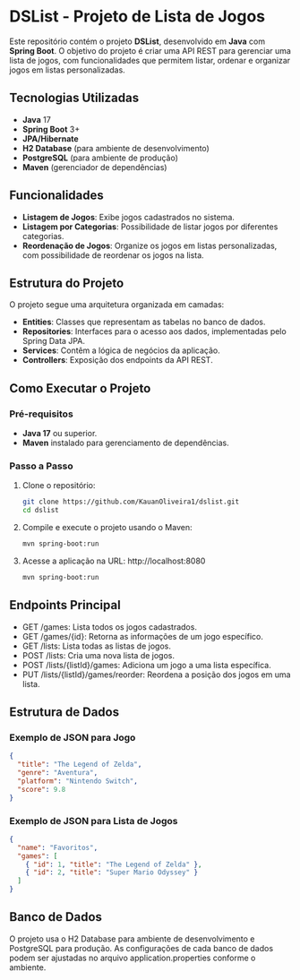 # DSList - Projeto de Lista de Jogos

Este repositório contém o projeto **DSList**, desenvolvido em **Java** com **Spring Boot**. O objetivo do projeto é criar uma API REST para gerenciar uma lista de jogos, com funcionalidades que permitem listar, ordenar e organizar jogos em listas personalizadas.

## Tecnologias Utilizadas

- **Java** 17
- **Spring Boot** 3+
- **JPA/Hibernate**
- **H2 Database** (para ambiente de desenvolvimento)
- **PostgreSQL** (para ambiente de produção)
- **Maven** (gerenciador de dependências)

## Funcionalidades

- **Listagem de Jogos**: Exibe jogos cadastrados no sistema.
- **Listagem por Categorias**: Possibilidade de listar jogos por diferentes categorias.
- **Reordenação de Jogos**: Organize os jogos em listas personalizadas, com possibilidade de reordenar os jogos na lista.
  
## Estrutura do Projeto

O projeto segue uma arquitetura organizada em camadas:

- **Entities**: Classes que representam as tabelas no banco de dados.
- **Repositories**: Interfaces para o acesso aos dados, implementadas pelo Spring Data JPA.
- **Services**: Contêm a lógica de negócios da aplicação.
- **Controllers**: Exposição dos endpoints da API REST.

## Como Executar o Projeto

### Pré-requisitos

- **Java 17** ou superior.
- **Maven** instalado para gerenciamento de dependências.

### Passo a Passo

1. Clone o repositório:

   ```bash
   git clone https://github.com/KauanOliveira1/dslist.git
   cd dslist

2. Compile e execute o projeto usando o Maven:

   ```bash
   mvn spring-boot:run
   
3. Acesse a aplicação na URL: http://localhost:8080

   ```bash
   mvn spring-boot:run

## Endpoints Principal

- GET /games: Lista todos os jogos cadastrados.
- GET /games/{id}: Retorna as informações de um jogo específico.
- GET /lists: Lista todas as listas de jogos.
- POST /lists: Cria uma nova lista de jogos.
- POST /lists/{listId}/games: Adiciona um jogo a uma lista específica.
- PUT /lists/{listId}/games/reorder: Reordena a posição dos jogos em uma lista.

## Estrutura de Dados

### Exemplo de JSON para **Jogo**

```json
{
  "title": "The Legend of Zelda",
  "genre": "Aventura",
  "platform": "Nintendo Switch",
  "score": 9.8
}
```

### Exemplo de JSON para **Lista de Jogos**

```json
{
  "name": "Favoritos",
  "games": [
    { "id": 1, "title": "The Legend of Zelda" },
    { "id": 2, "title": "Super Mario Odyssey" }
  ]
}
```
## Banco de Dados
O projeto usa o H2 Database para ambiente de desenvolvimento e PostgreSQL para produção. As configurações de cada banco de dados podem ser ajustadas no arquivo application.properties conforme o ambiente.

